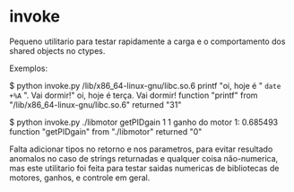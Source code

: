 # invoke
Pequeno utilitario para testar rapidamente a carga e o comportamento dos shared objects no ctypes.

Exemplos:

$ python invoke.py /lib/x86_64-linux-gnu/libc.so.6 printf "oi, hoje é " `date +%A` ". Vai dormir!"
oi, hoje é terça. Vai dormir!
function "printf" from "/lib/x86_64-linux-gnu/libc.so.6" returned "31"

$ python invoke.py ./libmotor getPIDgain 1 1
ganho do motor 1: 0.685493
function "getPIDgain" from "./libmotor" returned "0"


Falta adicionar tipos no retorno e nos parametros, para evitar resultado anomalos no caso de strings returnadas e qualquer coisa não-numerica, mas este utilitario foi feita para testar saidas numericas de bibliotecas de motores, ganhos, e controle em geral.
